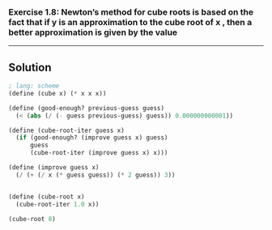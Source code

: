 ### **Exercise 1.8:** Newton’s method for cube roots is based on the fact that if y is an approximation to the cube root of x , then a better approximation is given by the value

---
## Solution

```scheme
; lang: scheme
(define (cube x) (* x x x))

(define (good-enough? previous-guess guess)
  (< (abs (/ (- guess previous-guess) guess)) 0.000000000001))

(define (cube-root-iter guess x)
  (if (good-enough? (improve guess x) guess)
      guess
      (cube-root-iter (improve guess x) x)))

(define (improve guess x)
  (/ (+ (/ x (* guess guess)) (* 2 guess)) 3))


(define (cube-root x)
  (cube-root-iter 1.0 x))

(cube-root 8)
```
